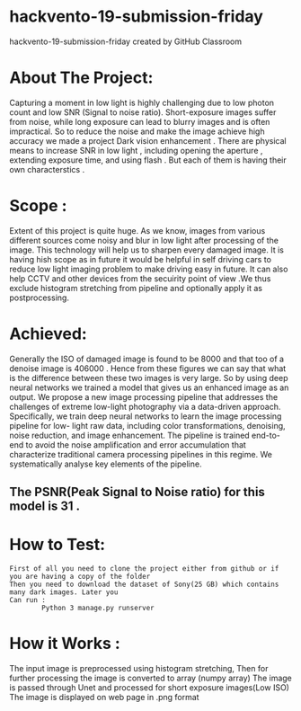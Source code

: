 # hackvento-19-submission-friday
hackvento-19-submission-friday created by GitHub Classroom

# About The Project:  
Capturing a moment in low light is highly challenging due to low photon count and low SNR (Signal to noise ratio). Short-exposure images suffer from noise, while long exposure can lead to blurry images and is often impractical. So to reduce the noise and make the image achieve high accuracy we made a project Dark vision enhancement  . There are physical means to increase SNR in low light , including  opening the aperture , extending exposure time, and using flash . But each of them is having their own characterstics . 

# Scope :
Extent of this project is quite huge. As we know, images from various different sources come noisy and blur in low  light after processing of the image. This technology will help us to sharpen every damaged image. It is having hish scope as in future it would be helpful in self driving cars to reduce low light imaging problem to make driving easy in future. It can also help CCTV and other devices from the secuirity point of view .We thus exclude histogram stretching from pipeline  and optionally apply it as postprocessing.

# Achieved:

Generally the ISO of damaged image is found to be 8000 and that too of a denoise image is  406000 . Hence from these figures we can say that what is the difference between these two images is very large.
So by using deep neural networks we trained a model that gives us an enhanced image as an output.
We propose a new image processing pipeline that addresses the challenges of extreme low-light photography via a data-driven approach. Specifically, we train deep neural networks to learn the image processing pipeline for low- light raw data, including color transformations, denoising, noise reduction, and image enhancement. The pipeline is trained end-to-end to avoid the noise amplification and error accumulation that characterize traditional camera processing pipelines in this regime.
We systematically analyse key elements of the pipeline. 
## The PSNR(Peak Signal to Noise ratio) for this model is 31 .

# How to Test:
	First of all you need to clone the project either from github or if you are having a copy of the folder 
	Then you need to download the dataset of Sony(25 GB) which contains many dark images. Later you 
	Can run :
			Python 3 manage.py runserver


# How it Works :
The input   image is preprocessed using histogram stretching, 
Then for further processing the image is converted to array (numpy array)
The image is  passed through Unet and processed for short exposure images(Low ISO) 
The image is displayed on web page in .png  format 

